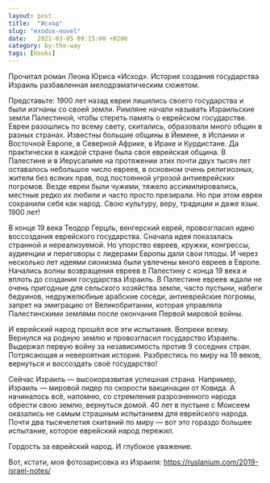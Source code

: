 ```yaml
---
layout: post
title:  "Исход"
slug: "exodus-novel"
date:   2021-03-05 09:15:00 +0200
category: by-the-way
tags: [books]
---
```


Прочитал роман Леона Юриса «Исход». История создания государства Израиль разбавленная мелодраматическим сюжетом.

Представьте: 1900 лет назад евреи лишились своего государства и были изгнаны со своей земли. Римляне начали называть Израильские земли Палестиной, чтобы стереть память о еврейском государстве. Евреи разошлись по всему свету, скитались, образовали много общин в разных странах. Известны большие общины в Йемене, в Испании и Восточной Европе, в Северной Африке, в Ираке и Курдистане. Да практически в каждой стране была своя еврейская община. В Палестине и в Иерусалиме на протяжении этих почти двух тысяч лет оставалось небольшое число евреев, в основном очень религиозных, жители без всяких прав, под постоянной угрозой антиеврейских погромов. Везде евреи были чужими, тяжело ассимилировались, местные редко их любили и часто просто презирали. Но при этом евреи сохранили себя как народ. Свою культуру, веру, традиции и даже язык. 1900 лет!

В конце 19 века Теодор Герцль, венгерский еврей, провозгласил идею воссоздания еврейского государства. Сначала идея показалась странной и нереализуемой. Но упорство евреев, кружки, конгрессы, аудиенции и переговоры с лидерами Европы дали свои плоды. И через несколько лет идеями сионизма были увлечены много евреев в Европе. Начались волны возвращения евреев в Палестину с конца 19 века и вплоть до создания государства Израиль. В Палестине евреев ждали не очень пригодные для сельского хозяйства земли, часто пустыни, набеги бедуинов, недружелюбные арабские соседи, антиеврейские погромы, запрет на эмиграцию от Великобритании, которая управляла Палестинскими землями после окончания Первой мировой войны.

И еврейский народ прошёл все эти испытания. Вопреки всему. Вернулся на родную землю и провозгласил государство Израиль. Выдержал первую войну за независимость против 9 соседних стран. Потрясающая и невероятная история. Разбрестись по миру на 19 веков, вернуться и воссоздать своё государство!

Сейчас Израиль — высокоразвитая успешная страна. Например, Израиль — мировой лидер по скорости вакцинации от Ковида. А начиналось всё, напомню, со стремления разрозненного народа обрести свою землю, вернуться домой. 40 лет в пустыне с Моисеем оказались не самым страшным испытанием для еврейского народа. Почти два тысячелетия скитаний по миру — вот это гораздо большее испытание, которое еврейский народ пережил.

Гордость за еврейский народ. И глубокое уважение.

Вот, кстати, моя фотозарисовка из Израиля: https://ruslanium.com/2019-israel-notes/
